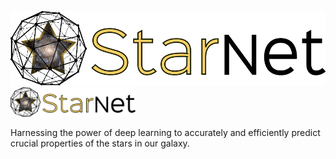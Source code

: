 ![alt text](https://github.com/Spiffical/StarNet/blob/master/full_logo.png "StarNet")
<img src="https://github.com/Spiffical/StarNet/blob/master/full_logo.png" alt="drawing" style="width:200px;"/>

Harnessing the power of deep learning to accurately and efficiently predict crucial properties of the stars in our galaxy.
